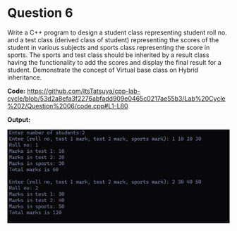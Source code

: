 Question 6
==========

Write a C++ program to design a student class representing student roll no. and
a test class (derived class of student) representing the scores of the student in
various subjects and sports class representing the score in sports. The sports and
test class should be inherited by a result class having the functionality to add
the scores and display the final result for a student. Demonstrate the concept of
Virtual base class on Hybrid inheritance.

**Code:**
https://github.com/ItsTatsuya/cpp-lab-cycle/blob/53d2a8efa3f2276abfadd909e0465c0217ae55b3/Lab%20Cycle%202/Question%2006/code.cpp#L1-L80

**Output:**


![image](/Lab%20Cycle%202/Question%2006/output.PNG)